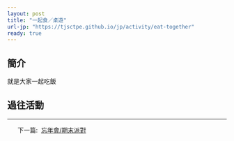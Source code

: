 ```yaml
---
layout: post
title: "一起食／桌遊"
url-jp: "https://tjsctpe.github.io/jp/activity/eat-together"
ready: true
---
```


## 簡介
就是大家一起吃飯

## 過往活動

---
<ul>
<tr>下一篇:&nbsp;</tr>
<a href="/activity/party">
忘年會/期末派對
</a>
</ul>